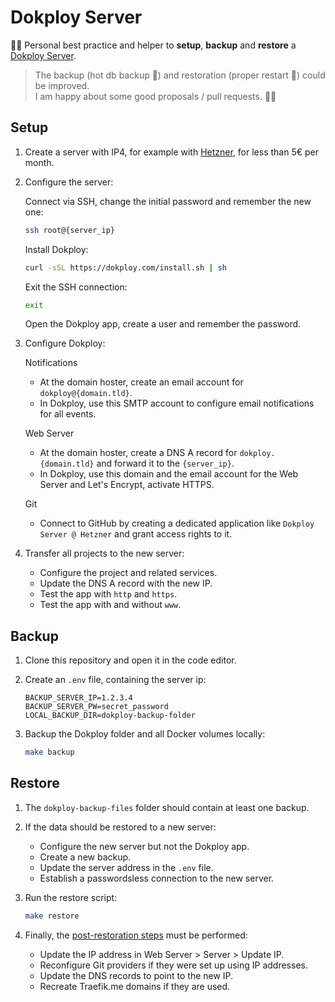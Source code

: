 # Dokploy Server

👨‍💻 Personal best practice and helper to **setup**, **backup** and **restore** a [Dokploy Server](https://dokploy.com/).

> The backup (hot db backup 🫢) and restoration (proper restart 🤔) could be improved.<br />
> I am happy about some good proposals / pull requests. 🧑‍💻

## Setup

1. Create a server with IP4, for example with [Hetzner](https://console.hetzner.cloud/), for less than 5€ per month.

2. Configure the server:

    Connect via SSH, change the initial password and remember the new one:

    ```bash
    ssh root@{server_ip}
    ```

    Install Dokploy:

    ```bash
    curl -sSL https://dokploy.com/install.sh | sh
    ```

    Exit the SSH connection:

    ```bash
    exit
    ```

    Open the Dokploy app, create a user and remember the password.

3. Configure Dokploy:

   Notifications

   - At the domain hoster, create an email account for `dokploy@{domain.tld}`.
   - In Dokploy, use this SMTP account to configure email notifications for all events.

   Web Server

   - At the domain hoster, create a DNS A record for `dokploy.{domain.tld}` and forward it to the `{server_ip}`.
   - In Dokploy, use this domain and the  email account for the Web Server and Let's Encrypt, activate HTTPS.

   Git

   - Connect to GitHub by creating a dedicated application like `Dokploy Server @ Hetzner` and grant access rights to it.

4. Transfer all projects to the new server:

   - Configure the project and related services.
   - Update the DNS A record with the new IP.
   - Test the app with `http` and `https`.
   - Test the app with and without `www`.

## Backup

1. Clone this repository and open it in the code editor.

2. Create an `.env` file, containing the server ip:

    ```env
    BACKUP_SERVER_IP=1.2.3.4
    BACKUP_SERVER_PW=secret_password
    LOCAL_BACKUP_DIR=dokploy-backup-folder
    ````

3. Backup the Dokploy folder and all Docker volumes locally:

   ```bash
   make backup
   ```

## Restore

1. The `dokploy-backup-files` folder should contain at least one backup.

2. If the data should be restored to a new server:

    - Configure the new server but not the Dokploy app.
    - Create a new backup.
    - Update the server address in the `.env` file.
    - Establish a passwordsless connection to the new server.

3. Run the restore script:

    ```bash
    make restore
    ```

4. Finally, the [post-restoration steps](https://docs.dokploy.com/docs/core/backups#post-restoration-steps) must be performed:

    - Update the IP address in Web Server > Server > Update IP.
    - Reconfigure Git providers if they were set up using IP addresses.
    - Update the DNS records to point to the new IP.
    - Recreate Traefik.me domains if they are used.
